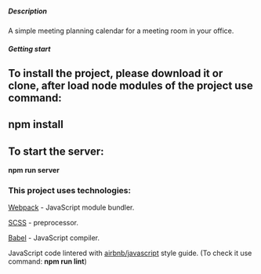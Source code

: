 ##### Description<br/>

A simple meeting planning calendar for a meeting room in your office.



##### Getting start

To install the project, please download it or clone, after load node modules of the project use command:
-

npm install
-
To start the server: 
-
**npm run server**

### This project uses technologies:

[Webpack](https://webpack.js.org/) - JavaScript module bundler.

[SCSS](https://sass-lang.com/) - preprocessor.

[Babel](https://babeljs.io/) - JavaScript compiler.

JavaScript code lintered with [airbnb/javascript](https://github.com/airbnb/javascript) style guide.
(To check it use command: **npm run lint**)
